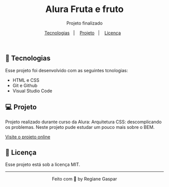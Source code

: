 <h1 align="center">Alura Fruta e fruto</h1>
<p align="center">Projeto finalizado</p>

<p align="center">
<a href="#-tecnologias">Tecnologias</a>&nbsp;&nbsp;&nbsp;|&nbsp;&nbsp;&nbsp;
<a href="#-projeto">Projeto</a>&nbsp;&nbsp;&nbsp;|&nbsp;&nbsp;&nbsp;
<a href="#-licença">Licença</a>&nbsp;&nbsp;&nbsp;
</p>
<br>

## 🚀 Tecnologias

Esse projeto foi desenvolvido com as seguintes tcnologias:

- HTML e CSS
- Git e Github
- Visual Studio Code

## 💻 Projeto
Projeto realizado durante curso da Alura: Arquitetura CSS: descomplicando os problemas.
Neste projeto pude estudar um pouco mais sobre o BEM.

[Visite o projeto online](https://alura-fruta-e-fruto-three.vercel.app/)

## 📝 Licença

Esse projeto está sob a licença MIT.

---

<p align="center"> Feito com 🤍 by Regiane Gaspar </p>